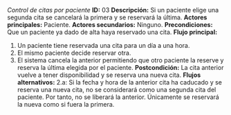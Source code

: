*Control de citas por paciente*
**ID:** 03
**Descripción:** Si un paciente elige una segunda cita se cancelará la primera y se reservará la última.
**Actores principales:** Paciente.
**Actores secundarios:** Ninguno.
**Precondiciones:** Que un paciente ya dado de alta haya reservado una cita.
**Flujo principal:**
1. Un paciente tiene reservada una cita para un día a una hora.
2. El mismo paciente decide reservar otra.
3. El sistema cancela la anterior permitiendo que otro paciente la reserve y reserva la última elegida por el paciente.
**Postcondición:** La cita anterior vuelve a tener disponibilidad y se reserva una nueva cita.
**Flujos alternativos:**
2.a: Si la fecha y hora de la anterior cita ha caducado y se reserva una nueva cita, no se considerará como una segunda cita del paciente. Por tanto, no se liberará la anterior. Únicamente se reservará la nueva como si fuera la primera.

